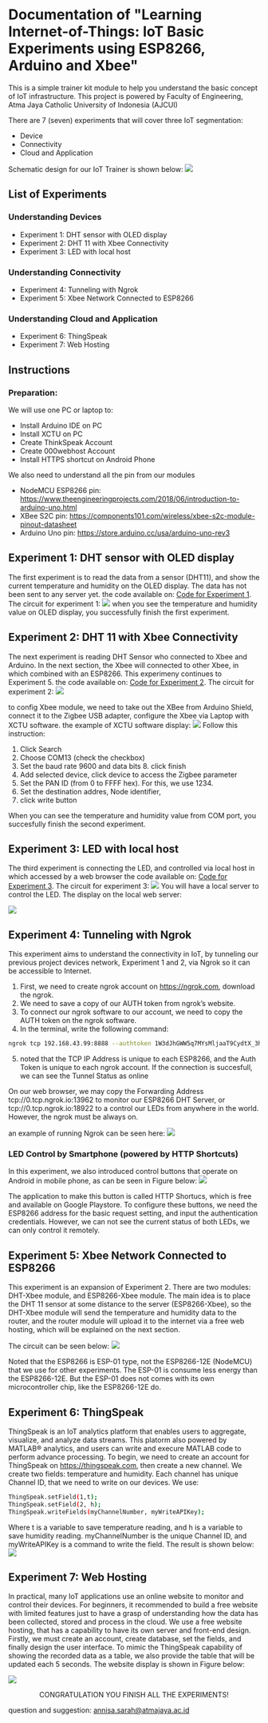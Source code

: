 
# Documentation of "Learning Internet-of-Things: IoT Basic Experiments using ESP8266, Arduino and Xbee"
This is a simple trainer kit module to help you understand the basic concept of IoT infrastructure. 
This project is powered by Faculty of Engineering, Atma Jaya Catholic University of Indonesia (AJCUI)

There are 7 (seven) experiments that will cover three IoT segmentation:
- Device
- Connectivity
- Cloud and Application

Schematic design for our IoT Trainer is shown below:
<a href="https://sites.google.com/view/telecom-uaj/home"><img src="https://user-images.githubusercontent.com/61287961/84870233-3f871380-b0a9-11ea-9936-90fbb5485c39.JPG"></a>


## List of Experiments

### Understanding Devices

- Experiment 1: DHT sensor with OLED display
- Experiment 2: DHT 11 with Xbee Connectivity
- Experiment 3: LED with local host


### Understanding Connectivity 

- Experiment 4: Tunneling with Ngrok
- Experiment 5: Xbee Network Connected to ESP8266


### Understanding Cloud and Application

- Experiment 6: ThingSpeak
- Experiment 7: Web Hosting

## Instructions 

### Preparation:
We will use one PC or laptop to:
- Install Arduino IDE on PC
- Install XCTU on PC
- Create ThinkSpeak Account
- Create 000webhost Account
- Install HTTPS shortcut on Android Phone

We also need to understand all the pin from our modules
- NodeMCU ESP8266 pin: https://www.theengineeringprojects.com/2018/06/introduction-to-arduino-uno.html
- XBee S2C pin: https://components101.com/wireless/xbee-s2c-module-pinout-datasheet
- Arduino Uno pin: https://store.arduino.cc/usa/arduino-uno-rev3


## Experiment 1: DHT sensor with OLED display

The first experiment is to read the data from a sensor (DHT11), and show the current temperature and humidity on the OLED display. The data has not been sent to any server yet.
the code available on: <a href="https://github.com/annisasarah/iot-trainer-module-2019/blob/master/DHT_OLED/DHT_OLED.ino">Code for Experiment 1</a>.
The circuit for experiment 1:
<a href="https://sites.google.com/view/telecom-uaj/home"><img src="https://raw.githubusercontent.com/annisasarah/iot-trainer-module-2019/master/doc_files/Experiment%201.JPG"></a>
when you see the temperature and humidity value on OLED display, you successfully finish the first experiment.

## Experiment 2: DHT 11 with Xbee Connectivity

The next experiment is reading DHT Sensor who connected to Xbee and Arduino. In the next section, the Xbee will connected to other Xbee, in which combined with an ESP8266. This experimeny continues to Experiment 5.
the code available on: <a href="https://github.com/annisasarah/iot-trainer-module-2019/blob/master/xbee_end/xbee_end.ino">Code for Experiment 2</a>.
The circuit for experiment 2:
<a href="https://sites.google.com/view/telecom-uaj/home"><img src="https://raw.githubusercontent.com/annisasarah/iot-trainer-module-2019/master/doc_files/Experiment%202.JPG"></a>

to config Xbee module, we need to take out the XBee from Arduino Shield, connect it to the Zigbee USB adapter, configure the Xbee via Laptop with XCTU software.
the example of XCTU software display:
<a href=""><img src="https://raw.githubusercontent.com/annisasarah/iot-trainer-module-2019/master/doc_files/product%20family%20dan%20firmware%20version%20zigbee.png"></a>
Follow this instruction: 
1. Click Search 
2. Choose COM13 (check the checkbox) 
3. Set the baud rate 9600 and data bits 8. click finish 
4. Add selected device, click device to access the Zigbee parameter
5. Set the PAN ID (from 0 to FFFF hex). For this, we use 1234.
6. Set the destination addres, Node identifier, 
7. click write button

When you can see the temperature and humidity value from COM port, you succesfully finish the second experiment.


## Experiment 3: LED with local host

The third experiment is connecting the LED, and controlled via local host in which accessed by a web browser
the code available on: <a href="https://github.com/annisasarah/iot-trainer-module-2019/blob/master/web_server_led/web_server_led.ino">Code for Experiment 3</a>.
The circuit for experiment 3:
<a href=""><img src="https://raw.githubusercontent.com/annisasarah/iot-trainer-module-2019/master/doc_files/Experiment%203.JPG"></a>
You will have a local server to control the LED. The display on the local web server:

<a href=""><img src="https://raw.githubusercontent.com/annisasarah/iot-trainer-module-2019/master/doc_files/photo6167784092205165310.jpg"></a>



## Experiment 4: Tunneling with Ngrok

This experiment aims to understand the connectivity in IoT, by tunneling our previous project devices network, Experiment 1 and 2, via Ngrok so it can be accessible to Internet. 
1. First, we need to create ngrok account on https://ngrok.com, download the ngrok. 
2. We need to save a copy of our AUTH token from ngrok’s website. 
3. To connect our ngrok software to our account, we need to copy the AUTH token on the ngrok software. 
4. In the terminal, write the following command:
```sh
ngrok tcp 192.168.43.99:8888 --authtoken 1W3dJhGWW5q7MYsMljaaT9CydtX_3hRTjErX1xWjqB7AW1qpj
```
5. noted that the TCP IP Address is unique to each ESP8266, and the Auth Token is unique to each ngrok account. If the connection is succesfull, we can see the Tunnel Status as online

On our web browser, we may copy the Forwarding Address tcp://0.tcp.ngrok.io:13962 to monitor our ESP8266 DHT Server, or   tcp://0.tcp.ngrok.io:18922 to a control our LEDs from anywhere in the world. However, the ngrok must be always on.

an example of running Ngrok can be seen here:
<a href=""><img src="https://raw.githubusercontent.com/annisasarah/iot-trainer-module-2019/master/doc_files/ngrokexample.JPG"></a>

### LED Control by Smartphone (powered by HTTP Shortcuts)

In this experiment, we also introduced control buttons that operate on Android in mobile phone, as can be seen in Figure below:
<a href=""><img src="https://raw.githubusercontent.com/annisasarah/iot-trainer-module-2019/master/doc_files/WhatsApp%20Image%202020-01-07%20at%2014.14.24__.jpeg"></a>

The application to make this button is called HTTP Shortucs, which is free and available on Google Playstore. To configure these buttons, we need the ESP8266 address for the basic request setting, and input the authentication credentials. However, we can not see the current status of both LEDs, we can only control it remotely.

## Experiment 5: Xbee Network Connected to ESP8266

This experiment is an expansion of Experiment 2. There are two modules: DHT-Xbee module, and ESP8266-Xbee module. The main idea is to place the DHT 11 sensor at some distance to the server (ESP8266-Xbee), so the DHT-Xbee module will send the temperature and humidity data to the router, and the router module will upload it to the internet via a free web hosting, which will be explained on the next section.

The circuit can be seen below:
<a href=""><img src="https://raw.githubusercontent.com/annisasarah/iot-trainer-module-2019/master/doc_files/Experiment%205.JPG"></a>

Noted that the ESP8266 is ESP-01 type, not the ESP8266-12E (NodeMCU) that we use for other experiments. The ESP-01 is consume less energy than the ESP8266-12E. But the ESP-01 does not comes with its own microcontroller chip, like the ESP8266-12E do.


## Experiment 6: ThingSpeak
ThingSpeak is an IoT analytics platform that enables users to aggregate, visualize, and analyze data streams. This platorm also powered by MATLAB® analytics, and users can write and execure MATLAB code to perform advance processing. To begin, we need to create an account for ThingSpeak on https://thingspeak.com, then create a new channel. We create two fields: temperature and humidity. Each channel has unique Channel ID, that we need to write on our devices. We use:
```sh
ThingSpeak.setField(1,t);
ThingSpeak.setField(2, h);
ThingSpeak.writeFields(myChannelNumber, myWriteAPIKey);
```
Where t is a variable to save temperature reading, and h is a variable to save humidity reading. myChannelNumber is the unique Channel ID, and myWriteAPIKey is a command to write the field. The result is shown below:
<a href=""><img src="https://github.com/annisasarah/iot-trainer-module-2019/blob/master/doc_files/ThingSpeak.JPG"></a>



## Experiment 7: Web Hosting
In practical, many IoT applications use an online website to monitor and control their devices. For beginners, it recommended to build a free website with limited features just to have a grasp of understanding how the data has been collected, stored and process in the cloud. We use a free website hosting, that has a capability to have its own server and front-end design. Firstly, we must create an account, create database, set the fields, and finally design the user interface. To mimic the ThingSpeak capability of showing the recorded data as a table, we also provide the table that will be updated each 5 seconds. The website display is shown in Figure below:

<a href=""><img src="https://raw.githubusercontent.com/annisasarah/iot-trainer-module-2019/master/doc_files/webhosting(1).jpg"></a>


<center> CONGRATULATION YOU FINISH ALL THE EXPERIMENTS! </center>

question and suggestion:
annisa.sarah@atmajaya.ac.id


